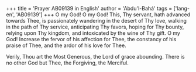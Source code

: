 +++
title = 'Prayer AB09139 in English'
author = 'Abdu'l-Bahá'
tags = ['lang-en', 'AB09139']
+++
O my God! O my God! This, Thy servant, hath advanced towards Thee, is passionately wandering in the desert of Thy love, walking in the path of Thy service, anticipating Thy favors, hoping for Thy bounty, relying upon Thy kingdom, and intoxicated by the wine of Thy gift. O my God! Increase the fervor of his affection for Thee, the constancy of his praise of Thee, and the ardor of his love for Thee.

Verily, Thou art the Most Generous, the Lord of grace abounding. There is no other God but Thee, the Forgiving, the Merciful.
